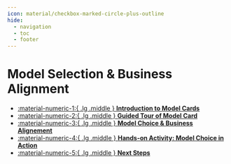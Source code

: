 ```yaml
---
icon: material/checkbox-marked-circle-plus-outline
hide:
  - navigation
  - toc
  - footer
---
```


# Model Selection & Business Alignment


<div class="grid cards" markdown>

- [ :material-numeric-1:{ .lg .middle } __Introduction to Model Cards__](model-card.md)
- [ :material-numeric-2:{ .lg .middle } __Guided Tour of Model Card__](guided-tour.md) 
- [ :material-numeric-3:{ .lg .middle } __Model Choice & Business Alignement__](align-model-choice.md) 
- [ :material-numeric-4:{ .lg .middle } __Hands-on Activity: Model Choice in Action__](activity.md) 
- [ :material-numeric-5:{ .lg .middle } __Next Steps__](next-steps.md) 

</div>